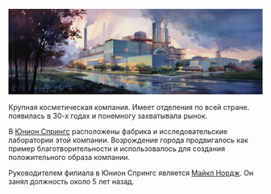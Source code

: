 <p align="center">
<img src='/imgs/landscapes/фабрика%20Панглосс%201.png' width="800">
</p>

Крупная косметическая компания. Имеет отделения по всей стране. появилась в 30-х годах и понемногу захватывала рынок.

В [Юнион Спрингс](Юнион%20Спрингс.md) расположены фабрика и исследовательские лаборатории этой компании. Возрождение города продвигалось как пример благотворительности и использовалось для создания положительного образа компании. 

Руководителем филиала в Юнион Спрингс является [Майкл Нордж](Майкл%20Нордж.md). Он занял должность около 5 лет назад.